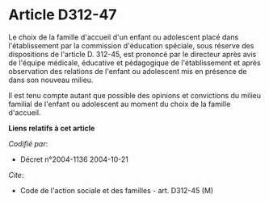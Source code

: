 # Article D312-47

Le choix de la famille d'accueil d'un enfant ou adolescent placé dans l'établissement par la commission d'éducation spéciale,
sous réserve des dispositions de l'article D. 312-45, est prononcé par le directeur après avis de l'équipe médicale,
éducative et pédagogique de l'établissement et après observation des relations de l'enfant ou adolescent mis en présence de
dans son nouveau milieu.

Il est tenu compte autant que possible des opinions et convictions du milieu familial de l'enfant ou adolescent au moment du
choix de la famille d'accueil.

**Liens relatifs à cet article**

_Codifié par_:

  - Décret n°2004-1136 2004-10-21

_Cite_:

  - Code de l'action sociale et des familles - art. D312-45 (M)
